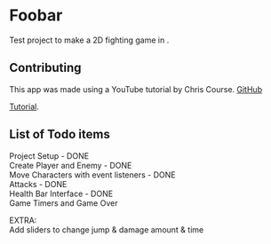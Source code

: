# Foobar

Test project to make a 2D fighting game in .

## Contributing

This app was made using a YouTube tutorial by Chris Course. [GitHub](https://github.com/chriscourses) 

[Tutorial](https://www.youtube.com/watch?v=vyqbNFMDRGQ&ab_channel=ChrisCourses).


## List of Todo items   
Project Setup - DONE   
Create Player and Enemy - DONE   
Move Characters with event listeners - DONE    
Attacks - DONE    
Health Bar Interface - DONE    
Game Timers and Game Over   

EXTRA:   
Add sliders to change jump & damage amount & time
